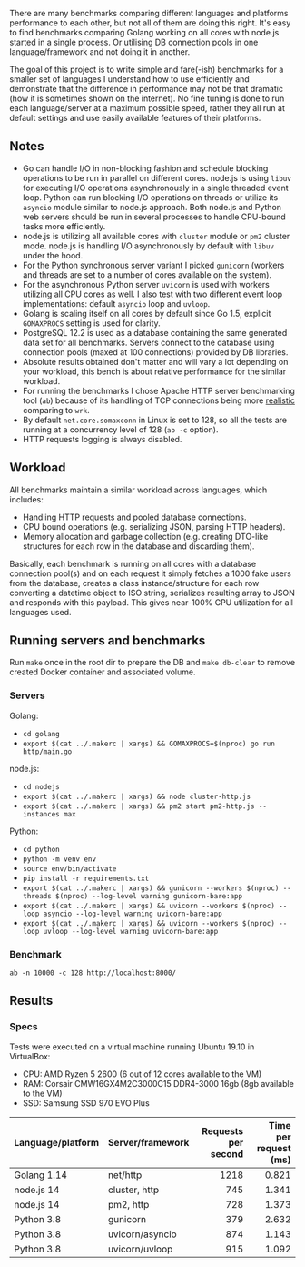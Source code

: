 There are many benchmarks comparing different languages and platforms performance to each other, but not all of them are doing this right. It's easy to find benchmarks comparing Golang working on all cores with node.js started in a single process. Or utilising DB connection pools in one language/framework and not doing it in another.

The goal of this project is to write simple and fare(-ish) benchmarks for a smaller set of languages I understand how to use efficiently and demonstrate that the difference in performance may not be that dramatic (how it is sometimes shown on the internet). No fine tuning is done to run each language/server at a maximum possible speed, rather they all run at default settings and use easily available features of their platforms.

## Notes

- Go can handle I/O in non-blocking fashion and schedule blocking operations to be run in parallel on different cores. node.js is using `libuv` for executing I/O operations asynchronously in a single threaded event loop. Python can run blocking I/O operations on threads or utilize its `asyncio` module similar to node.js approach. Both node.js and Python web servers should be run in several processes to handle CPU-bound tasks more efficiently.
- node.js is utilizing all available cores with `cluster` module or `pm2` cluster mode. node.js is handling I/O asynchronously by default with `libuv` under the hood.
- For the Python synchronous server variant I picked `gunicorn` (workers and threads are set to a number of cores available on the system).
- For the asynchronous Python server `uvicorn` is used with workers utilizing all CPU cores as well. I also test with two different event loop implementations: default `asyncio` loop and `uvloop`.
- Golang is scaling itself on all cores by default since Go 1.5, explicit `GOMAXPROCS` setting is used for clarity.
- PostgreSQL 12.2 is used as a database containing the same generated data set for all benchmarks. Servers connect to the database using connection pools (maxed at 100 connections) provided by DB libraries.
- Absolute results obtained don't matter and will vary a lot depending on your workload, this bench is about relative performance for the similar workload.
- For running the benchmarks I chose Apache HTTP server benchmarking tool (`ab`) because of its handling of TCP connections being more [realistic](http://gwan.com/en_apachebench_httperf.html) comparing to `wrk`.
- By default `net.core.somaxconn` in Linux is set to 128, so all the tests are running at a concurrency level of 128 (`ab -c` option).
- HTTP requests logging is always disabled.

## Workload

All benchmarks maintain a similar workload across languages, which includes:

- Handling HTTP requests and pooled database connections.
- CPU bound operations (e.g. serializing JSON, parsing HTTP headers).
- Memory allocation and garbage collection (e.g. creating DTO-like structures for each row in the database and discarding them).

Basically, each benchmark is running on all cores with a database connection pool(s) and on each request it simply fetches a 1000 fake users from the database, creates a class instance/structure for each row converting a datetime object to ISO string, serializes resulting array to JSON and responds with this payload. This gives near-100% CPU utilization for all languages used.

## Running servers and benchmarks

Run `make` once in the root dir to prepare the DB and `make db-clear` to remove created Docker container and associated volume.

### Servers

Golang:
- `cd golang`
- `export $(cat ../.makerc | xargs) && GOMAXPROCS=$(nproc) go run http/main.go`

node.js:
- `cd nodejs`
- `export $(cat ../.makerc | xargs) && node cluster-http.js`
- `export $(cat ../.makerc | xargs) && pm2 start pm2-http.js --instances max`

Python:
- `cd python`
- `python -m venv env`
- `source env/bin/activate`
- `pip install -r requirements.txt`
- `export $(cat ../.makerc | xargs) && gunicorn --workers $(nproc) --threads $(nproc) --log-level warning gunicorn-bare:app`
- `export $(cat ../.makerc | xargs) && uvicorn --workers $(nproc) --loop asyncio --log-level warning uvicorn-bare:app`
- `export $(cat ../.makerc | xargs) && uvicorn --workers $(nproc) --loop uvloop --log-level warning uvicorn-bare:app`

### Benchmark

`ab -n 10000 -c 128 http://localhost:8000/`

## Results

### Specs

Tests were executed on a virtual machine running Ubuntu 19.10 in VirtualBox:

- CPU: AMD Ryzen 5 2600 (6 out of 12 cores available to the VM)
- RAM: Corsair CMW16GX4M2C3000C15 DDR4-3000 16gb (8gb available to the VM)
- SSD: Samsung SSD 970 EVO Plus

| Language/platform | Server/framework | Requests per second  | Time per request (ms) |
| ----------------- | ---------------- | --------------------:| ---------------------:|
| Golang 1.14       | net/http         | 1218                 | 0.821                 |
| node.js 14        | cluster, http    | 745                  | 1.341                 |
| node.js 14        | pm2, http        | 728                  | 1.373                 |
| Python 3.8        | gunicorn         | 379                  | 2.632                 |
| Python 3.8        | uvicorn/asyncio  | 874                  | 1.143                 |
| Python 3.8        | uvicorn/uvloop   | 915                  | 1.092                 |
